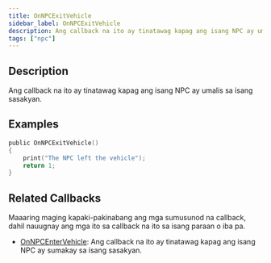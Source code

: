 ```yaml
---
title: OnNPCExitVehicle
sidebar_label: OnNPCExitVehicle
description: Ang callback na ito ay tinatawag kapag ang isang NPC ay umalis sa isang sasakyan.
tags: ["npc"]
---
```


## Description

Ang callback na ito ay tinatawag kapag ang isang NPC ay umalis sa isang sasakyan.

## Examples

```c
public OnNPCExitVehicle()
{
    print("The NPC left the vehicle");
    return 1;
}
```

## Related Callbacks

Maaaring maging kapaki-pakinabang ang mga sumusunod na callback, dahil nauugnay ang mga ito sa callback na ito sa isang paraan o iba pa.

- [OnNPCEnterVehicle](OnNPCEnterVehicle): Ang callback na ito ay tinatawag kapag ang isang NPC ay sumakay sa isang sasakyan.
